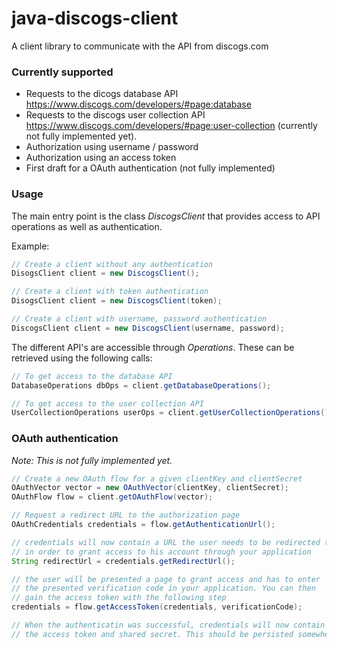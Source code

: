 # java-discogs-client
A client library to communicate with the API from discogs.com

### Currently supported
* Requests to the dicogs database API https://www.discogs.com/developers/#page:database
* Requests to the discogs user collection API
https://www.discogs.com/developers/#page:user-collection
(currently not fully implemented yet).
* Authorization using username / password
* Authorization using an access token
* First draft for a OAuth authentication (not fully implemented)


### Usage
The main entry point is the class _DiscogsClient_ that provides access to API operations as well as authentication.

Example:
```java
// Create a client without any authentication
DisogsClient client = new DiscogsClient();

// Create a client with token authentication
DisogsClient client = new DiscogsClient(token);

// Create a client with username, password authentication
DiscogsClient client = new DiscogsClient(username, password);
```

The different API's are accessible through _Operations_. These can be retrieved
using the following calls:

```java
// To get access to the database API
DatabaseOperations dbOps = client.getDatabaseOperations();

// To get access to the user collection API
UserCollectionOperations userOps = client.getUserCollectionOperations();
```

### OAuth authentication
_Note: This is not fully implemented yet._

```java
// Create a new OAuth flow for a given clientKey and clientSecret
OAuthVector vector = new OAuthVector(clientKey, clientSecret);
OAuthFlow flow = client.getOAuthFlow(vector);

// Request a redirect URL to the authorization page
OAuthCredentials credentials = flow.getAuthenticationUrl();

// credentials will now contain a URL the user needs to be redirected to
// in order to grant access to his account through your application
String redirectUrl = credentials.getRedirectUrl();

// the user will be presented a page to grant access and has to enter
// the presented verification code in your application. You can then
// gain the access token with the following step
credentials = flow.getAccessToken(credentials, verificationCode);

// When the authenticatin was successful, credentials will now contain
// the access token and shared secret. This should be persisted somewhere.

```
